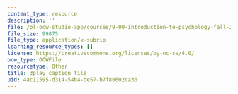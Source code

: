 ```yaml
---
content_type: resource
description: ''
file: /ol-ocw-studio-app/courses/9-00-introduction-to-psychology-fall-2004/4ac11595d31454b4be57b7f80602ca36_10509.vtt
file_size: 99875
file_type: application/x-subrip
learning_resource_types: []
license: https://creativecommons.org/licenses/by-nc-sa/4.0/
ocw_type: OCWFile
resourcetype: Other
title: 3play caption file
uid: 4ac11595-d314-54b4-be57-b7f80602ca36
---
```

